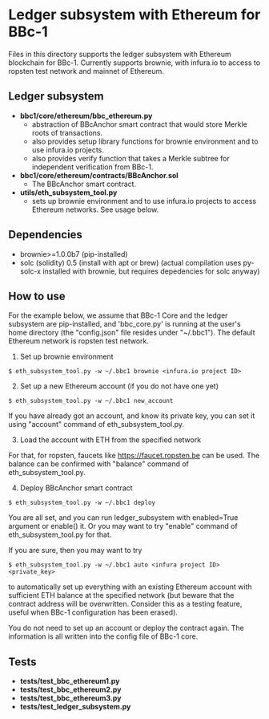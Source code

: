 Ledger subsystem with Ethereum for BBc-1
===
Files in this directory supports the ledger subsystem with Ethereum blockchain for BBc-1.
Currently supports brownie, with infura.io to access to ropsten test network and mainnet of Ethereum.

## Ledger subsystem
* **bbc1/core/ethereum/bbc_ethereum.py**
  * abstraction of BBcAnchor smart contract that would store Merkle roots of transactions.
  * also provides setup library functions for brownie environment and to use infura.io projects.
  * also provides verify function that takes a Merkle subtree for independent verification from BBc-1.
* **bbc1/core/ethereum/contracts/BBcAnchor.sol**
  * The BBcAnchor smart contract.
* **utils/eth_subsystem_tool.py**
  * sets up brownie environment and to use infura.io projects to access Ethereum networks. See usage below.

## Dependencies
* brownie>=1.0.0b7 (pip-installed)
* solc (solidity) 0.5 (install with apt or brew) (actual compilation uses py-solc-x installed with brownie, but requires depedencies for solc anyway)

## How to use
For the example below, we assume that BBc-1 Core and the ledger subsystem are pip-installed, and 'bbc_core.py' is running at the user's home directory (the "config.json" file resides under "~/.bbc1"). The default Ethereum network is ropsten test network.

1. Set up brownie environment
```
$ eth_subsystem_tool.py -w ~/.bbc1 brownie <infura.io project ID>
```

2. Set up a new Ethereum account (if you do not have one yet)
```
$ eth_subsystem_tool.py -w ~/.bbc1 new_account
```
If you have already got an account, and know its private key, you can set it using "account" command of eth_subsystem_tool.py.

3. Load the account with ETH from the specified network

For that, for ropsten, faucets like https://faucet.ropsten.be can be used. The balance can be confirmed with "balance" command of eth_subsystem_tool.py.

4. Deploy BBcAnchor smart contract
```
$ eth_subsystem_tool.py -w ~/.bbc1 deploy
```

You are all set, and you can run ledger_subsystem with enabled=True argument or enable() it. Or you may want to try "enable" command of eth_subsystem_tool.py for that.

If you are sure, then you may want to try
```
$ eth_subsystem_tool.py -w ~/.bbc1 auto <infura project ID> <private_key>
```
to automatically set up everything with an existing Ethereum account with sufficient ETH balance at the specified network (but beware that the contract address will be overwritten. Consider this as a testing feature, useful when BBc-1 configuration has been erased).

You do not need to set up an account or deploy the contract again.
The information is all written into the config file of BBc-1 core.

## Tests
* **tests/test_bbc_ethereum1.py**
* **tests/test_bbc_ethereum2.py**
* **tests/test_bbc_ethereum3.py**
* **tests/test_ledger_subsystem.py**
